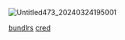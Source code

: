
![Untitled473_20240324195001](https://github.com/bordrline/hai/assets/155702764/10496d14-982f-4898-b0a1-8e21073f7ac3)

[bundlrs](https://bundlrs.cc/dachu)     [cred](https://x.com/carrotkicks?s=20)‎‎

<!---
bordrline/bordrline is a ✨ special ✨ repository because its `README.md` (this file) appears on your GitHub profile.
You can click the Preview link to take a look at your changes.
--->
